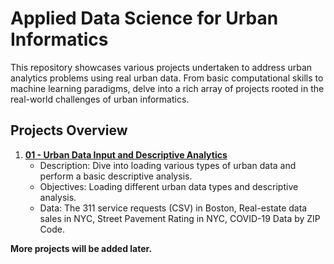# Applied Data Science for Urban Informatics

This repository showcases various projects undertaken to address urban analytics problems using real urban data. From basic computational skills to machine learning paradigms, delve 
into a rich array of projects rooted in the real-world challenges of urban informatics.

## Projects Overview

1. [**01 - Urban Data Input and Descriptive Analytics**](./01-Data-Input-and-Descriptive-Analysis)
    - Description: Dive into loading various types of urban data and perform a basic descriptive analysis.
    - Objectives: Loading different urban data types and descriptive analysis.
    - Data: The 311 service requests (CSV) in Boston, Real-estate data sales in NYC, Street Pavement Rating in NYC, COVID-19 Data by ZIP Code.


**More projects will be added later.**
